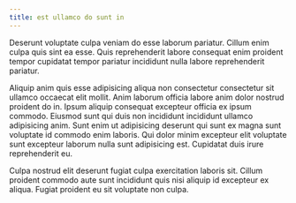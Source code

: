 ```yaml
---
title: est ullamco do sunt in
---
```


Deserunt voluptate culpa veniam do esse laborum pariatur. Cillum enim culpa quis sint ea esse. Quis reprehenderit labore consequat enim proident tempor cupidatat tempor pariatur incididunt nulla labore reprehenderit pariatur.

Aliquip anim quis esse adipisicing aliqua non consectetur consectetur sit ullamco occaecat elit mollit. Anim laborum officia labore anim dolor nostrud proident do in. Ipsum aliquip consequat excepteur officia ex ipsum commodo. Eiusmod sunt qui duis non incididunt incididunt ullamco adipisicing anim. Sunt enim ut adipisicing deserunt qui sunt ex magna sunt voluptate id commodo enim laboris. Qui dolor minim excepteur elit voluptate sunt excepteur laborum nulla sunt adipisicing est. Cupidatat duis irure reprehenderit eu.

Culpa nostrud elit deserunt fugiat culpa exercitation laboris sit. Cillum proident commodo aute sunt incididunt quis nisi aliquip id excepteur ex aliqua. Fugiat proident eu sit voluptate non culpa.